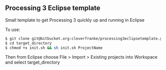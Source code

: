 Processing 3 Eclipse template
-----------------------------

Small template to get Processing 3 quickly up and running in Eclipse

To use:

```bash
$ git clone git@bitbucket.org:cleverfranke/processing3eclipsetemplate.git target_directory 
$ cd target_directory
$ chmod +x init.sh && sh init.sh ProjectName
```

Then from Eclipse choose File > Import > Existing projects into Workspace and
select target_directory